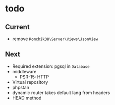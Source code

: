 # todo

## Current

- remove `Romchik38\Server\Views\JsonView`

## Next

- Required extension: pgsql in `Database`
- middleware
  - PSR-15: HTTP
- Virtual repository
- phpstan  
- dynamic router takes default lang from headers  
- HEAD method
